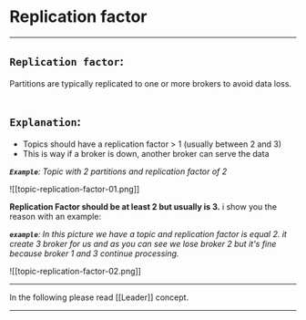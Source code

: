 # Replication factor

---

## **`Replication factor`**:
Partitions are typically replicated to one or more brokers to avoid data loss.
&nbsp;
&nbsp;

## **`Explanation`**:
- Topics should have a replication factor > 1 (usually between 2 and 3)
- This is way if a broker is down, another broker can serve the data

_**`Example`**: Topic with 2 partitions and replication factor of 2_

![[topic-replication-factor-01.png]]
&nbsp;
&nbsp;

**Replication Factor should be at least 2 but usually is 3.** i show you the reason with an example:

_**`example`**: In this picture we have a topic and replication factor is equal 2. it create 3 broker for us and as you can see we lose broker 2 but it's fine because broker 1 and 3 continue processing._

![[topic-replication-factor-02.png]]
&nbsp;
&nbsp;

---

In the following please read [[Leader]] concept.

---